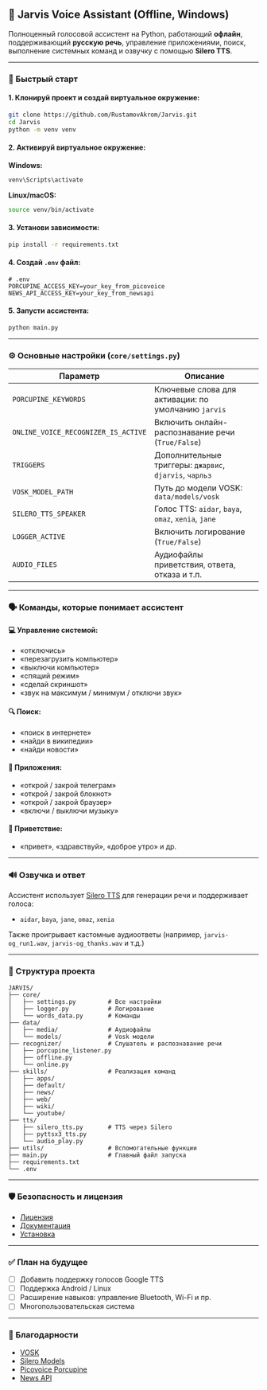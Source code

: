 ## 🤖 Jarvis Voice Assistant (Offline, Windows)

Полноценный голосовой ассистент на Python, работающий **офлайн**, поддерживающий **русскую речь**, управление приложениями, поиск, выполнение системных команд и озвучку с помощью **Silero TTS**.

---

### 🚀 Быстрый старт

#### 1. Клонируй проект и создай виртуальное окружение:

```bash
git clone https://github.com/RustamovAkrom/Jarvis.git
cd Jarvis
python -m venv venv
```

#### 2. Активируй виртуальное окружение:

**Windows:**

```bash
venv\Scripts\activate
```

**Linux/macOS:**

```bash
source venv/bin/activate
```

#### 3. Установи зависимости:

```bash
pip install -r requirements.txt
```

#### 4. Создай `.env` файл:

```env
# .env
PORCUPINE_ACCESS_KEY=your_key_from_picovoice
NEWS_API_ACCESS_KEY=your_key_from_newsapi
```

#### 5. Запусти ассистента:

```bash
python main.py
```

---

### ⚙️ Основные настройки (`core/settings.py`)

| Параметр                            | Описание                                                |
| ----------------------------------- | ------------------------------------------------------- |
| `PORCUPINE_KEYWORDS`                | Ключевые слова для активации: по умолчанию `jarvis`     |
| `ONLINE_VOICE_RECOGNIZER_IS_ACTIVE` | Включить онлайн-распознавание речи (`True/False`)       |
| `TRIGGERS`                          | Дополнительные триггеры: `джарвис`, `djarvis`, `чарльз` |
| `VOSK_MODEL_PATH`                   | Путь до модели VOSK: `data/models/vosk`                 |
| `SILERO_TTS_SPEAKER`                | Голос TTS: `aidar`, `baya`, `omaz`, `xenia`, `jane`     |
| `LOGGER_ACTIVE`                     | Включить логирование (`True/False`)                     |
| `AUDIO_FILES`                       | Аудиофайлы приветствия, ответа, отказа и т.п.           |

---

### 🗣 Команды, которые понимает ассистент

#### 💻 Управление системой:

* «отключись»
* «перезагрузить компьютер»
* «выключи компьютер»
* «спящий режим»
* «сделай скриншот»
* «звук на максимум / минимум / отключи звук»

#### 🔍 Поиск:

* «поиск в интернете»
* «найди в википедии»
* «найди новости»

#### 📂 Приложения:

* «открой / закрой телеграм»
* «открой / закрой блокнот»
* «открой / закрой браузер»
* «включи / выключи музыку»

#### 👋 Приветствие:

* «привет», «здравствуй», «доброе утро» и др.

---

### 🔊 Озвучка и ответ

Ассистент использует [Silero TTS](https://github.com/snakers4/silero-models) для генерации речи и поддерживает голоса:

* `aidar`, `baya`, `jane`, `omaz`, `xenia`

Также проигрывает кастомные аудиоответы (например, `jarvis-og_run1.wav`, `jarvis-og_thanks.wav` и т.д.)

---

### 📁 Структура проекта

```
JARVIS/
├── core/
│   ├── settings.py         # Все настройки
│   ├── logger.py           # Логирование
│   └── words_data.py       # Команды
├── data/
│   ├── media/              # Аудиофайлы
│   └── models/             # Vosk модели
├── recognizer/             # Слушатель и распознавание речи
│   ├── porcupine_listener.py
│   ├── offline.py
│   └── online.py
├── skills/                 # Реализация команд
│   ├── apps/
│   ├── default/
│   ├── news/
│   ├── web/
│   ├── wiki/
│   └── youtube/
├── tts/
│   ├── silero_tts.py       # TTS через Silero
│   ├── pyttsx3_tts.py
│   └── audio_play.py
├── utils/                  # Вспомогательные функции
├── main.py                 # Главный файл запуска
├── requirements.txt
└── .env
```

---

### 🛡 Безопасность и лицензия

* [Лицензия](LICENSE)
* [Документация](docs/)
* [Установка](docs/instalations.md)

---

### ✅ План на будущее

* [ ] Добавить поддержку голосов Google TTS
* [ ] Поддержка Android / Linux
* [ ] Расширение навыков: управление Bluetooth, Wi-Fi и пр.
* [ ] Многопользовательская система

---

### 📣 Благодарности

* [VOSK](https://alphacephei.com/vosk/)
* [Silero Models](https://github.com/snakers4/silero-models)
* [Picovoice Porcupine](https://picovoice.ai/)
* [News API](https://newsapi.org)


